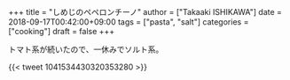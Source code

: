 +++
title = "しめじのペペロンチーノ"
author = ["Takaaki ISHIKAWA"]
date = 2018-09-17T00:42:00+09:00
tags = ["pasta", "salt"]
categories = ["cooking"]
draft = false
+++

トマト系が続いたので、一休みでソルト系。

{{< tweet 1041534430320353280 >}}
